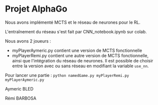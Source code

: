 # Projet AlphaGo

Nous avons implémenté MCTS et le réseau de neurones pour le RL.

L'entraînement du réseau s'est fait par CNN_notebook.ipynb sur colab.

Nous avons 2 joueurs :
- myPlayerAymeric.py contient une version de MCTS fonctionnelle
- myPlayerRemi.py contient une autre version de MCTS fonctionnelle, ainsi que l'intégration du réseau de neurones.
Il est possible de choisir entre la version avec ou sans réseau en modifiant la variable ```use_nn```.

Pour lancer une partie :
```python namedGame.py myPlayerRemi.py myPlayerAymeric.py```


Aymeric BLED

Rémi BARBOSA
